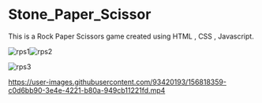 # Stone_Paper_Scissor
This is a Rock Paper Scissors game created using HTML , CSS , Javascript.

![rps1](https://user-images.githubusercontent.com/93420193/156818295-43826f51-6df5-4b90-9da1-165222a1719b.jpg)![rps2](https://user-images.githubusercontent.com/93420193/156818307-4f4cacd9-4081-45bb-9cfe-b302abfbcc0a.jpg)

![rps3](https://user-images.githubusercontent.com/93420193/156818301-7eaa9914-1527-4bf4-a1e3-6893556f226e.jpg)


https://user-images.githubusercontent.com/93420193/156818359-c0d6bb90-3e4e-4221-b80a-949cb11221fd.mp4

